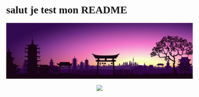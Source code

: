 <head>
  <link href="https://fonts.googleapis.com/css2?family=Delicious+Handdrawn&display=swap" rel="stylesheet">
</head>

<h1>
 <span style="font-family: 'Delicious Handdrawn', cursive;"> salut je test mon README</span>
</h1>

<img src="https://github.com/Thiebaultnicolas/Thiebaultnicolas/blob/main/banner%20github.jpeg">
 
<p align="center">
 <img src="https://github.com/Thiebaultnicolas/Thiebaultnicolas/blob/main/Livaï-miniature.png" width="20%">
</p>

